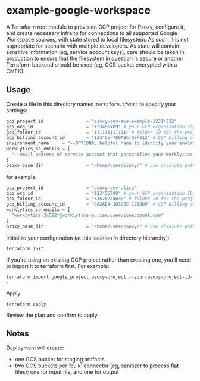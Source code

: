 # example-google-workspace

A Terraform root module to provision GCP project for Psoxy, configure it, and create necessary infra
to for connections to all supported Google Workspace sources, with state stored to local filesystem.
As such, it is not appropriate for scenario with multiple developers. As state will contain
sensitive information (eg, service account keys), care should be taken in production to ensure that
the filesystem in question is secure or another Terraform backend should be used (eg, GCS bucket
encrypted with a CMEK).

## Usage

Create a file in this directory named `terraform.tfvars` to specify your settings:

```terraform
gcp_project_id                = "psoxy-dev-aws-example-12314332"
gcp_org_id                    = "123456789" # your GCP organization ID; if existing project, you can leave as empty string and see the value from `terraform plan`
gcp_folder_id                 = "111111111111" # folder ID for the project; if existing project, you can leave as empty string and see the value from `terraform plan`
gcp_billing_account_id        = "123456-789ABC-DEF012" # GCP billing account ID for project; if existing project, you can leave as empty string and see the value from `terraform plan`
environment_name     = "--OPTIONAL helpful name to identify your environment --"
worklytics_sa_emails = [
  "--email address of service account that personifies your Worklytics account--"
]
psoxy_base_dir                = "/home/user/psoxy/" # use absolute path to your local psoxy repo****
```

for example:
```terraform
gcp_project_id                = "psoxy-dev-alice"
gcp_org_id                    = "123456789" # your GCP organization ID; if existing project, you can leave as empty string and see the value from `terraform plan`
gcp_folder_id                 = "33576234038" # folder ID for the project; if existing project, you can leave as empty string and see the value from `terraform plan`
gcp_billing_account_id        = "0A2AE4-1D396E-1219D9" # GCP billing account ID for project; if existing project, you can leave as empty string and see the value from `terraform plan`
worklytics_sa_emails = [
  "worklytics-3cD92f@worklytics-eu.iam.gserviceaccount.com"
]
psoxy_base_dir                = "/home/user/psoxy/" # use absolute path to your local psoxy repo
```

Initialize your configuration (at this location in directory hierarchy):
```shell
terraform init
```

If you're using an existing GCP project rather than creating one, you'll need to import it to
terraform first. For example:
```shell
terraform import google_project.psoxy-project --your-psoxy-project-id--
```

Apply
```shell
terraform apply
```

Review the plan and confirm to apply.

## Notes

Deployment will create:
  - one GCS bucket for staging artifacts
  - two GCS buckets per 'bulk' connector (eg, sanitizer to process flat files); one for input fils, and one for output
